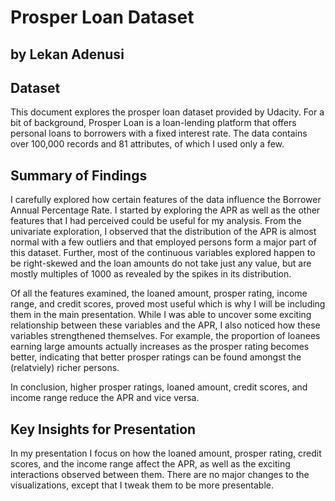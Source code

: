 # Prosper Loan Dataset
## by Lekan Adenusi


## Dataset

This document explores the prosper loan dataset provided by Udacity. For a bit of background, Prosper Loan is a loan-lending platform that offers personal loans to borrowers with a fixed interest rate. The data contains over 100,000 records and 81 attributes, of which I used only a few.

## Summary of Findings

I carefully explored how certain features of the data influence the Borrower Annual Percentage Rate. I started by exploring the APR as well as the other features that I had perceived could be useful for my analysis. From the univariate exploration, I observed that the distribution of the APR is almost normal with a few outliers and that employed persons form a major part of this dataset. Further, most of the continuous variables explored happen to be right-skewed and the loan amounts do not take just any value, but are mostly multiples of 1000 as revealed by the spikes in its distribution.

Of all the features examined, the loaned amount, prosper rating, income range, and credit scores, proved most useful which is why I will be including them in the main presentation. While I was able to uncover some exciting relationship between these variables and the APR, I also noticed how these variables strengthened themselves. For example, the proportion of loanees earning large amounts actually increases as the prosper rating becomes better, indicating that better prosper ratings can be found amongst the (relatviely) richer persons.

In conclusion, higher prosper ratings, loaned amount, credit scores, and income range reduce the APR and vice versa.

## Key Insights for Presentation
In my presentation I focus on how the loaned amount, prosper rating, credit scores, and the income range affect the APR, as well as the exciting interactions observed between them. There are no major changes to the visualizations, except that I tweak them to be more presentable. 